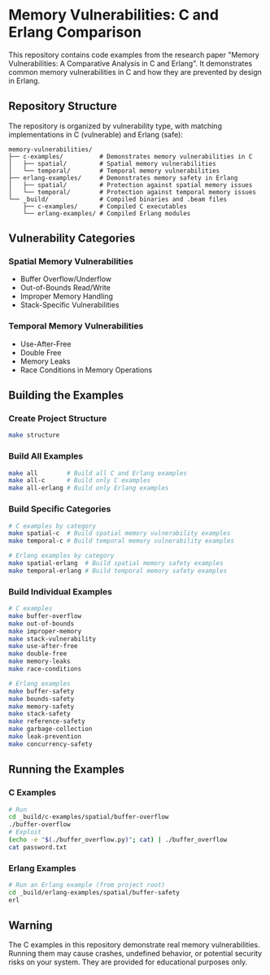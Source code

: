 # Memory Vulnerabilities: C and Erlang Comparison

This repository contains code examples from the research paper "Memory Vulnerabilities: A Comparative Analysis in C and Erlang". It demonstrates common memory vulnerabilities in C and how they are prevented by design in Erlang.

## Repository Structure

The repository is organized by vulnerability type, with matching implementations in C (vulnerable) and Erlang (safe):

```
memory-vulnerabilities/
├── c-examples/          # Demonstrates memory vulnerabilities in C
│   ├── spatial/         # Spatial memory vulnerabilities
│   └── temporal/        # Temporal memory vulnerabilities
├── erlang-examples/     # Demonstrates memory safety in Erlang
│   ├── spatial/         # Protection against spatial memory issues
│   └── temporal/        # Protection against temporal memory issues
└── _build/              # Compiled binaries and .beam files
    ├── c-examples/      # Compiled C executables
    └── erlang-examples/ # Compiled Erlang modules
```

## Vulnerability Categories

### Spatial Memory Vulnerabilities
- Buffer Overflow/Underflow
- Out-of-Bounds Read/Write
- Improper Memory Handling
- Stack-Specific Vulnerabilities

### Temporal Memory Vulnerabilities
- Use-After-Free
- Double Free
- Memory Leaks
- Race Conditions in Memory Operations

## Building the Examples

### Create Project Structure
```bash
make structure
```

### Build All Examples
```bash
make all        # Build all C and Erlang examples
make all-c      # Build only C examples
make all-erlang # Build only Erlang examples
```

### Build Specific Categories
```bash
# C examples by category
make spatial-c  # Build spatial memory vulnerability examples
make temporal-c # Build temporal memory vulnerability examples

# Erlang examples by category
make spatial-erlang  # Build spatial memory safety examples
make temporal-erlang # Build temporal memory safety examples
```

### Build Individual Examples
```bash
# C examples
make buffer-overflow
make out-of-bounds
make improper-memory
make stack-vulnerability
make use-after-free
make double-free
make memory-leaks
make race-conditions

# Erlang examples
make buffer-safety
make bounds-safety
make memory-safety
make stack-safety
make reference-safety
make garbage-collection
make leak-prevention
make concurrency-safety
```

## Running the Examples

### C Examples

```bash
# Run
cd _build/c-examples/spatial/buffer-overflow
./buffer-overflow
# Exploit
(echo -e "$(./buffer_overflow.py)"; cat) | ./buffer_overflow
cat password.txt
```

### Erlang Examples

```bash
# Run an Erlang example (from project root)
cd _build/erlang-examples/spatial/buffer-safety
erl
```

## Warning

The C examples in this repository demonstrate real memory vulnerabilities. Running them may cause crashes, undefined behavior, or potential security risks on your system. They are provided for educational purposes only.
